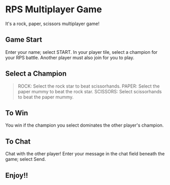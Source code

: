 # RPS Multiplayer Game
It's a rock, paper, scissors multiplayer game!

## Game Start
Enter your name; select START. 
In your player tile, select a champion for your RPS battle.
Another player must also join for you to play.

## Select a Champion
> ROCK: Select the rock star to beat scissorhands.
> PAPER: Select the paper mummy to beat the rock star.
> SCISSORS: Select scissorhands to beat the paper mummy.

## To Win
You win if the champion you select dominates the other player's champion.

## To Chat
Chat with the other player! Enter your message in the chat field beneath the game; select Send.

## Enjoy!!


